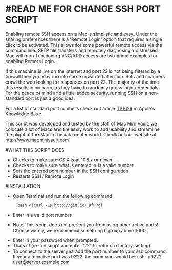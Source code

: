 #READ ME FOR CHANGE SSH PORT SCRIPT
===========

Enabling remote SSH access on a Mac is simplistic and easy.  Under the sharing preferences there is a 'Remote Login' option that requires a single click to be activated.  This allows for some powerful remote access via the command line.  SFTP file transfers and remotely diagnosing a distressed Mac with non-functioning VNC/ARD access are two prime examples for enabling Remote Login.  

If this machine is live on the internet and port 22 is not being filtered by a firewall then you may run into some unwanted attention.  Bots and scanners crawl the web looking for responses on port 22.  The majority of the time this results in no harm, as they have to randomly guess login credentials.  For the peace of mind and a little added security, running SSH on a non-standard port is just a good idea.

For a list of standard port numbers check out article [TS1629](http://support.apple.com/kb/ts1629) in Apple's Knowledge Base.

This script was developed and tested by the staff of Mac Mini Vault, we colocate a lot of Macs and tirelessly work to add usability and streamline the plight of the Mac in the data center world.  Check out our website at http://www.macminivault.com

#WHAT THIS SCRIPT DOES
+ Checks to make sure OS X is at 10.8.x or newer
+ Checks to make sure what is entered in is a valid number
+ Sets the entered port number in the SSH configuration
+ Restarts SSH / Remote Login

#INSTALLATION

+ Open Terminal and run the following command

        bash <(curl -Ls http://git.io/_9fF7g)

+ Enter in a valid port number 
- Note: This script does not prevent you from using other active ports!  Choose wisely, we recommend something high up above 1000.
+ Enter in your password when prompted.
+ Thats it!  (re-run script and enter "22" to return to factory setting)
+ To connect to the server just add the port number to your ssh command.  If your alternative port was 9222, the command would be:
				ssh -p9222 user@server.example.com
